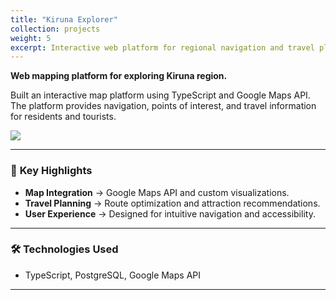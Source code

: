 ```yaml
---
title: "Kiruna Explorer"
collection: projects
weight: 5
excerpt: Interactive web platform for regional navigation and travel planning. <br/><br/> ![](/images/kirunaexplorer.png)
---
```


**Web mapping platform for exploring Kiruna region.**  

Built an interactive map platform using TypeScript and Google Maps API. The platform provides navigation, points of interest, and travel information for residents and tourists.

![](/images/kirunaexplorer.png)

---

### 🔹 **Key Highlights**
- **Map Integration** → Google Maps API and custom visualizations.
- **Travel Planning** → Route optimization and attraction recommendations.
- **User Experience** → Designed for intuitive navigation and accessibility.

---

### 🛠 **Technologies Used**
- TypeScript, PostgreSQL, Google Maps API

---
